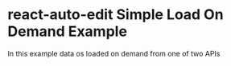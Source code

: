 # react-auto-edit Simple Load On Demand Example

In this example data os loaded on demand from one of two APIs